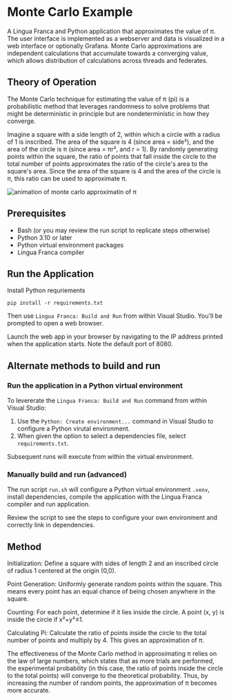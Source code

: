 # Monte Carlo Example

A Lingua Franca and Python application that approximates the value of π. The user interface is implemented as a webserver and data is visualized in a web interface or optionally Grafana. Monte Carlo approximations are independent calculations that accumulate towards a converging value, which allows distribution of calculations across threads and federates.

## Theory of Operation

The Monte Carlo technique for estimating the value of π (pi) is a probabilistic method that leverages randomness to solve problems that might be deterministic in principle but are nondeterministic in how they converge.

Imagine a square with a side length of 2, within which a circle with a radius of 1 is inscribed. The area of the square is 4 (since area = side²), and the area of the circle is π (since area = πr², and r = 1). By randomly generating points within the square, the ratio of points that fall inside the circle to the total number of points approximates the ratio of the circle's area to the square's area. Since the area of the square is 4 and the area of the circle is π, this ratio can be used to approximate π.

![animation of monte carlo approximatin of π](docs/monte-carlo-pi.gif)

## Prerequisites

- Bash (or you may review the run script to replicate steps otherwise)
- Python 3.10 or later
- Python virtual environment packages
- Lingua Franca compiler

## Run the Application

Install Python requriements

```shell
pip install -r requirements.txt
```

Then use `Lingua Franca: Build and Run` from within Visual Studio. You'll be prompted to open a web browser.

Launch the web app in your browser by navigating to the IP address printed when the application starts. Note the default port of 8080.

## Alternate methods to build and run

### Run the application in a Python virtual environment

To levererate the `Lingua Franca: Build and Run` command from within Visual Studio:

1. Use the `Python: Create environment...` command in Visual Studio to configure a Python virutal environment.
1. When given the option to select a dependencies file, select `requirements.txt`.

Subsequent runs will execute from within the virtual environment.

### Manually build and run (advanced)

The run script `run.sh` will configure a Python virtual environment `.venv`, install dependencies, compile the application with the Lingua Franca compiler and run application.

Review the script to see the steps to configure your own environment and correctly link in dependencies.

## Method

Initialization: Define a square with sides of length 2 and an inscribed circle of radius 1 centered at the origin (0,0).

Point Generation: Uniformly generate random points within the square. This means every point has an equal chance of being chosen anywhere in the square.

Counting: For each point, determine if it lies inside the circle. A point (x, y) is inside the circle if x²+y²≤1.

Calculating Pi: Calculate the ratio of points inside the circle to the total number of points and multiply by 4. This gives an approximation of π.

The effectiveness of the Monte Carlo method in approximating π relies on the law of large numbers, which states that as more trials are performed, the experimental probability (in this case, the ratio of points inside the circle to the total points) will converge to the theoretical probability. Thus, by increasing the number of random points, the approximation of π becomes more accurate.
